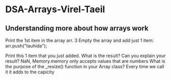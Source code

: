 # DSA-Arrays-Virel-Taeil


## Understanding more about how arrays work
Print the 1st item in the array arr.
3
Empty the array and add just 1 item: arr.push("tauhida");

Print this 1 item that you just added. What is the result? Can you explain your result?
NaN, Memory.memory only accepts values that are numbers
What is the purpose of the _resize() function in your Array class?
Every time we call it it adds to the capicity
